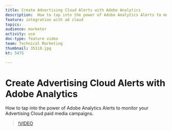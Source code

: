 ```yaml
---
title: Create Advertising Cloud Alerts with Adobe Analytics
description:  How to tap into the power of Adobe Analytics Alerts to monitor your Advertising Cloud paid media campaigns.
feature: integration with ad cloud
topics: 
audience: marketer
activity: use
doc-type: feature video
team: Technical Marketing
thumbnail: 35118.jpg
kt: 5475

---
```


# Create Advertising Cloud Alerts with Adobe Analytics

How to tap into the power of Adobe Analytics Alerts to monitor your Advertising Cloud paid media campaigns. 

>[!VIDEO](https://video.tv.adobe.com/v/35118/?quality=12&learn=on)
